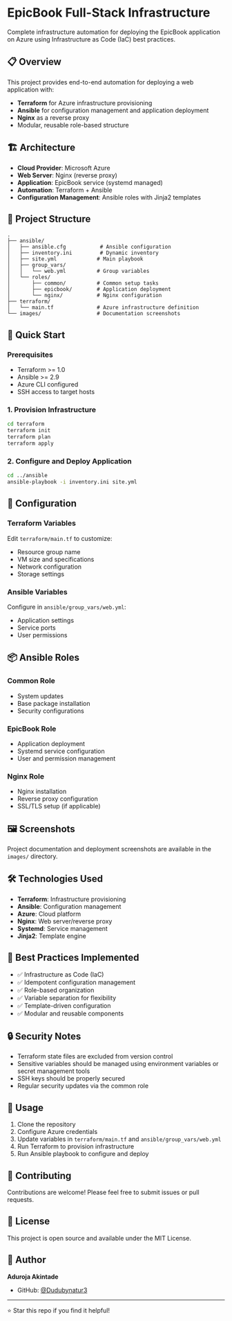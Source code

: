 # EpicBook Full-Stack Infrastructure

Complete infrastructure automation for deploying the EpicBook application on Azure using Infrastructure as Code (IaC) best practices.

## 📋 Overview

This project provides end-to-end automation for deploying a web application with:
- **Terraform** for Azure infrastructure provisioning
- **Ansible** for configuration management and application deployment
- **Nginx** as a reverse proxy
- Modular, reusable role-based structure

## 🏗️ Architecture

- **Cloud Provider**: Microsoft Azure
- **Web Server**: Nginx (reverse proxy)
- **Application**: EpicBook service (systemd managed)
- **Automation**: Terraform + Ansible
- **Configuration Management**: Ansible roles with Jinja2 templates

## 📂 Project Structure
```
.
├── ansible/
│   ├── ansible.cfg           # Ansible configuration
│   ├── inventory.ini         # Dynamic inventory
│   ├── site.yml             # Main playbook
│   ├── group_vars/
│   │   └── web.yml          # Group variables
│   └── roles/
│       ├── common/          # Common setup tasks
│       ├── epicbook/        # Application deployment
│       └── nginx/           # Nginx configuration
├── terraform/
│   └── main.tf              # Azure infrastructure definition
└── images/                  # Documentation screenshots
```

## 🚀 Quick Start

### Prerequisites

- Terraform >= 1.0
- Ansible >= 2.9
- Azure CLI configured
- SSH access to target hosts

### 1. Provision Infrastructure
```bash
cd terraform
terraform init
terraform plan
terraform apply
```

### 2. Configure and Deploy Application
```bash
cd ../ansible
ansible-playbook -i inventory.ini site.yml
```

## 🔧 Configuration

### Terraform Variables

Edit `terraform/main.tf` to customize:
- Resource group name
- VM size and specifications
- Network configuration
- Storage settings

### Ansible Variables

Configure in `ansible/group_vars/web.yml`:
- Application settings
- Service ports
- User permissions

## 📦 Ansible Roles

### Common Role
- System updates
- Base package installation
- Security configurations

### EpicBook Role
- Application deployment
- Systemd service configuration
- User and permission management

### Nginx Role
- Nginx installation
- Reverse proxy configuration
- SSL/TLS setup (if applicable)

## 🖼️ Screenshots

Project documentation and deployment screenshots are available in the `images/` directory.

## 🛠️ Technologies Used

- **Terraform**: Infrastructure provisioning
- **Ansible**: Configuration management
- **Azure**: Cloud platform
- **Nginx**: Web server/reverse proxy
- **Systemd**: Service management
- **Jinja2**: Template engine

## 📝 Best Practices Implemented

- ✅ Infrastructure as Code (IaC)
- ✅ Idempotent configuration management
- ✅ Role-based organization
- ✅ Variable separation for flexibility
- ✅ Template-driven configuration
- ✅ Modular and reusable components

## 🔒 Security Notes

- Terraform state files are excluded from version control
- Sensitive variables should be managed using environment variables or secret management tools
- SSH keys should be properly secured
- Regular security updates via the common role

## 📖 Usage

1. Clone the repository
2. Configure Azure credentials
3. Update variables in `terraform/main.tf` and `ansible/group_vars/web.yml`
4. Run Terraform to provision infrastructure
5. Run Ansible playbook to configure and deploy

## 🤝 Contributing

Contributions are welcome! Please feel free to submit issues or pull requests.

## 📄 License

This project is open source and available under the MIT License.

## 👤 Author

**Aduroja Akintade**
- GitHub: [@Dudubynatur3](https://github.com/Dudubynatur3)

---

⭐ Star this repo if you find it helpful!
